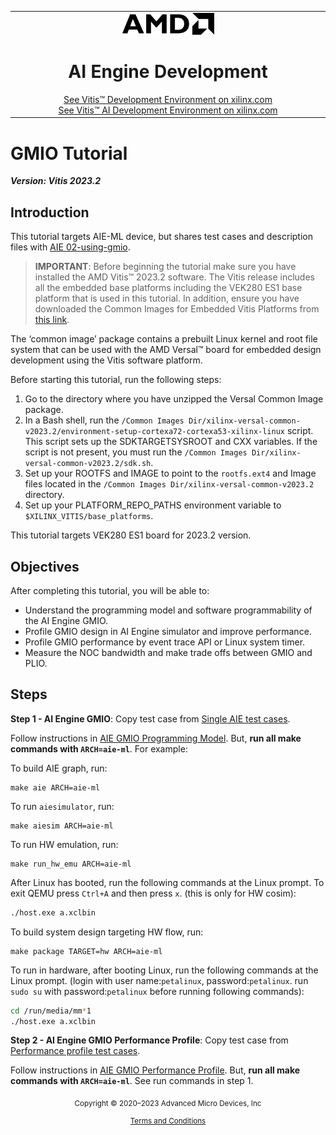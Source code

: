﻿<table class="sphinxhide" width="100%">
 <tr width="100%">
    <td align="center"><img src="https://raw.githubusercontent.com/Xilinx/Image-Collateral/main/xilinx-logo.png" width="30%"/><h1>AI Engine Development</h1>
    <a href="https://www.xilinx.com/products/design-tools/vitis.html">See Vitis™ Development Environment on xilinx.com</br></a>
    <a href="https://www.xilinx.com/products/design-tools/vitis/vitis-ai.html">See Vitis™ AI Development Environment on xilinx.com</a>
    </td>
 </tr>
</table>

# GMIO Tutorial

***Version: Vitis 2023.2***

## Introduction

This tutorial targets AIE-ML device, but shares test cases and description files with [AIE 02-using-gmio](../../../AIE/Feature_Tutorials/02-using-gmio).

>**IMPORTANT**: Before beginning the tutorial make sure you have installed the AMD Vitis™ 2023.2 software. The Vitis release includes all the embedded base platforms including the VEK280 ES1 base platform that is used in this tutorial. In addition, ensure you have downloaded the Common Images for Embedded Vitis Platforms from [this link](https://www.xilinx.com/support/download/index.html/content/xilinx/en/downloadNav/embedded-platforms.html).

The ‘common image’ package contains a prebuilt Linux kernel and root file system that can be used with the AMD Versal™ board for embedded design development using the Vitis software platform.

Before starting this tutorial, run the following steps:

1. Go to the directory where you have unzipped the Versal Common Image package.
2. In a Bash shell, run the ``/Common Images Dir/xilinx-versal-common-v2023.2/environment-setup-cortexa72-cortexa53-xilinx-linux`` script. This script sets up the SDKTARGETSYSROOT and CXX variables. If the script is not present, you must run the ``/Common Images Dir/xilinx-versal-common-v2023.2/sdk.sh``.
3. Set up your ROOTFS and IMAGE to point to the ``rootfs.ext4`` and Image files located in the ``/Common Images Dir/xilinx-versal-common-v2023.2`` directory.
4. Set up your PLATFORM_REPO_PATHS environment variable to ``$XILINX_VITIS/base_platforms``.

This tutorial targets VEK280 ES1 board for 2023.2 version.

## Objectives

After completing this tutorial, you will be able to:

* Understand the programming model and software programmability of the AI Engine GMIO.
* Profile GMIO design in AI Engine simulator and improve performance.
* Profile GMIO performance by event trace API or Linux system timer.
* Measure the NOC bandwidth and make trade offs between GMIO and PLIO.

## Steps

**Step 1 - AI Engine GMIO**: Copy test case from [Single AIE test cases](../../../AIE/Feature_Tutorials/02-using-gmio/single_aie_gmio). 

Follow instructions in [AIE GMIO Programming Model](../../../AIE/Feature_Tutorials/02-using-gmio/single_aie_gmio.md). But, **run all make commands with `ARCH=aie-ml`**. For example:

To build AIE graph, run:

```
make aie ARCH=aie-ml
```

To run `aiesimulator`, run:
	
```
make aiesim ARCH=aie-ml
```

To run HW emulation, run:

```
make run_hw_emu ARCH=aie-ml
```

After Linux has booted, run the following commands at the Linux prompt. To exit QEMU press `Ctrl+A` and then press `x`. (this is only for HW cosim):

```bash
./host.exe a.xclbin
```

To build system design targeting HW flow, run:

```
make package TARGET=hw ARCH=aie-ml
```

To run in hardware, after booting Linux, run the following commands at the Linux prompt. (login with user name:`petalinux`, password:`petalinux`. run `sudo su` with password:`petalinux` before running following commands):

```bash
cd /run/media/mm*1
./host.exe a.xclbin
```

**Step 2 - AI Engine GMIO Performance Profile**: Copy test case from [Performance profile test cases](../../../AIE/Feature_Tutorials/02-using-gmio/perf_profile_aie_gmio). 

Follow instructions in [AIE GMIO Performance Profile](../../../AIE/Feature_Tutorials/02-using-gmio/perf_profile_aie_gmio.md). But, **run all make commands with `ARCH=aie-ml`**. See run commands in step 1.

<p class="sphinxhide" align="center"><sub>Copyright © 2020–2023 Advanced Micro Devices, Inc</sub></p>

<p class="sphinxhide" align="center"><sup><a href="https://www.amd.com/en/corporate/copyright">Terms and Conditions</a></sup></p>

